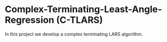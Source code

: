 # Complex-Terminating-Least-Angle-Regression (C-TLARS)
In this project we develop a complex terminating LARS algorithm.
